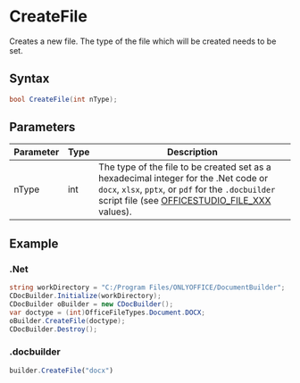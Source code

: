 # CreateFile

Creates a new file. The type of the file which will be created needs to be set.

## Syntax

```cs
bool CreateFile(int nType);
```

## Parameters

| Parameter | Type | Description                                                                                                                                                                                                                                      |
| --------- | ---- | ------------------------------------------------------------------------------------------------------------------------------------------------------------------------------------------------------------------------------------------------ |
| nType     | int  | The type of the file to be created set as a hexadecimal integer for the .Net code or `docx`, `xlsx`, `pptx`, or `pdf` for the `.docbuilder` script file (see [OFFICESTUDIO\_FILE\_XXX](../../../Builder%20App/Overview.md#format-types) values). |

## Example

### .Net

```cs
string workDirectory = "C:/Program Files/ONLYOFFICE/DocumentBuilder";
CDocBuilder.Initialize(workDirectory);
CDocBuilder oBuilder = new CDocBuilder();
var doctype = (int)OfficeFileTypes.Document.DOCX;
oBuilder.CreateFile(doctype);
CDocBuilder.Destroy();
```

### .docbuilder

```ts
builder.CreateFile("docx")
```
